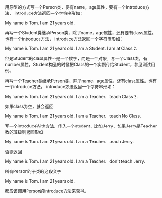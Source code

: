 用原型的方式写一个Person类，要有name，age属性，要有一个introduce方法， introduce方法返回一个字符串形如：

My name is Tom. I am 21 years old.

再写一个Student类继承Person类，除了name，age属性，还有要有class属性。也有一个introduce方法， introduce方法返回一个字符串形如：

My name is Tom. I am 21 years old. I am a Student. I am at Class 2.

但是Student的class属性不是一个数字，而是一个对象，写一个Class类，有number属性。Student构造的时候把Class的一个实例传给Student，参见测试用例。

再写一个Teacher类继承Person类，除了name，age属性，还有class属性。也有一个introduce方法， introduce方法返回一个字符串形如：

My name is Tom. I am 21 years old. I am a Teacher. I teach Class 2.

如果class为空，就会返回

My name is Tom. I am 21 years old. I am a Teacher. I teach No Class.

写一个introduceWith方法，传入一个student，比如Jerry，如果Jerry是Teacher教的班级则返回形如

My name is Tom. I am 21 years old. I am a Teacher. I teach Jerry.

否则返回

My name is Tom. I am 21 years old. I am a Teacher. I don't teach Jerry.

所有Person的子类的这段文字

My name is Tom. I am 21 years old.

都应该调用Person的introduce方法来获得。